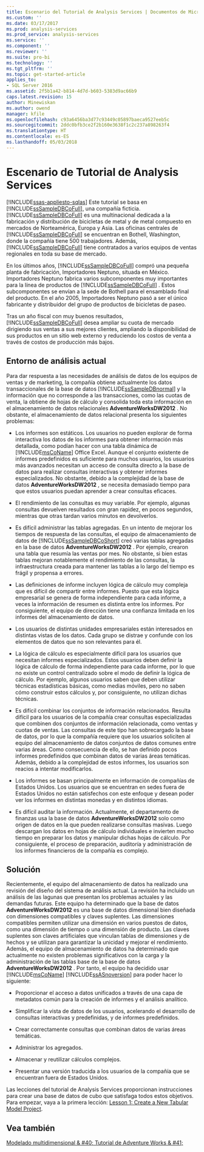 ```yaml
---
title: Escenario del Tutorial de Analysis Services | Documentos de Microsoft
ms.custom: ''
ms.date: 03/17/2017
ms.prod: analysis-services
ms.prod_service: analysis-services
ms.service: ''
ms.component: ''
ms.reviewer: ''
ms.suite: pro-bi
ms.technology: ''
ms.tgt_pltfrm: ''
ms.topic: get-started-article
applies_to:
- SQL Server 2016
ms.assetid: 2f5b1a42-b814-4d7d-b603-5383d9ac66b9
caps.latest.revision: 15
author: Minewiskan
ms.author: owend
manager: kfile
ms.openlocfilehash: c93a6456ba3d77c93449c05897baeca9527eeb5c
ms.sourcegitcommit: 2ddc0bfb3ce2f2b160e3638f1c2c237a898263f4
ms.translationtype: HT
ms.contentlocale: es-ES
ms.lasthandoff: 05/03/2018
---
```

# <a name="analysis-services-tutorial-scenario"></a>Escenario de Tutorial de Analysis Services
[!INCLUDE[ssas-appliesto-sqlas](../includes/ssas-appliesto-sqlas.md)]
Este tutorial se basa en [!INCLUDE[ssSampleDBCoFull](../includes/sssampledbcofull-md.md)], una compañía ficticia. [!INCLUDE[ssSampleDBCoFull](../includes/sssampledbcofull-md.md)] es una multinacional dedicada a la fabricación y distribución de bicicletas de metal y de metal compuesto en mercados de Norteamérica, Europa y Asia. Las oficinas centrales de [!INCLUDE[ssSampleDBCoFull](../includes/sssampledbcofull-md.md)] se encuentran en Bothell, Washington, donde la compañía tiene 500 trabajadores. Además, [!INCLUDE[ssSampleDBCoFull](../includes/sssampledbcofull-md.md)] tiene contratados a varios equipos de ventas regionales en toda su base de mercado.  
  
En los últimos años, [!INCLUDE[ssSampleDBCoFull](../includes/sssampledbcofull-md.md)] compró una pequeña planta de fabricación, Importadores Neptuno, situada en México. Importadores Neptuno fabrica varios subcomponentes muy importantes para la línea de productos de [!INCLUDE[ssSampleDBCoFull](../includes/sssampledbcofull-md.md)] . Estos subcomponentes se envían a la sede de Bothell para el ensamblado final del producto. En el año 2005, Importadores Neptuno pasó a ser el único fabricante y distribuidor del grupo de productos de bicicletas de paseo.  
  
Tras un año fiscal con muy buenos resultados, [!INCLUDE[ssSampleDBCoFull](../includes/sssampledbcofull-md.md)] desea ampliar su cuota de mercado dirigiendo sus ventas a sus mejores clientes, ampliando la disponibilidad de sus productos en un sitio web externo y reduciendo los costos de venta a través de costos de producción más bajos.  
  
## <a name="current-analysis-environment"></a>Entorno de análisis actual  
Para dar respuesta a las necesidades de análisis de datos de los equipos de ventas y de marketing, la compañía obtiene actualmente los datos transaccionales de la base de datos [!INCLUDE[ssSampleDBnormal](../includes/sssampledbnormal-md.md)] y la información que no corresponde a las transacciones, como las cuotas de venta, la obtiene de hojas de cálculo y consolida toda esta información en el almacenamiento de datos relacionales **AdventureWorksDW2012** . No obstante, el almacenamiento de datos relacional presenta los siguientes problemas:  
  
-   Los informes son estáticos. Los usuarios no pueden explorar de forma interactiva los datos de los informes para obtener información más detallada, como podían hacer con una tabla dinámica de [!INCLUDE[msCoName](../includes/msconame-md.md)] Office Excel. Aunque el conjunto existente de informes predefinidos es suficiente para muchos usuarios, los usuarios más avanzados necesitan un acceso de consulta directo a la base de datos para realizar consultas interactivas y obtener informes especializados. No obstante, debido a la complejidad de la base de datos **AdventureWorksDW2012** , se necesita demasiado tiempo para que estos usuarios puedan aprender a crear consultas eficaces.  
  
-   El rendimiento de las consultas es muy variable. Por ejemplo, algunas consultas devuelven resultados con gran rapidez, en pocos segundos, mientras que otras tardan varios minutos en devolverlos.  
  
-   Es difícil administrar las tablas agregadas. En un intento de mejorar los tiempos de respuesta de las consultas, el equipo de almacenamiento de datos de [!INCLUDE[ssSampleDBCoShort](../includes/sssampledbcoshort-md.md)] creó varias tablas agregadas en la base de datos **AdventureWorksDW2012** . Por ejemplo, crearon una tabla que resumía las ventas por mes. No obstante, si bien estas tablas mejoran notablemente el rendimiento de las consultas, la infraestructura creada para mantener las tablas a lo largo del tiempo es frágil y propensa a errores.  
  
-   Las definiciones de informe incluyen lógica de cálculo muy compleja que es difícil de compartir entre informes. Puesto que esta lógica empresarial se genera de forma independiente para cada informe, a veces la información de resumen es distinta entre los informes. Por consiguiente, el equipo de dirección tiene una confianza limitada en los informes del almacenamiento de datos.  
  
-   Los usuarios de distintas unidades empresariales están interesados en distintas vistas de los datos. Cada grupo se distrae y confunde con los elementos de datos que no son relevantes para él.  
  
-   La lógica de cálculo es especialmente difícil para los usuarios que necesitan informes especializados. Estos usuarios deben definir la lógica de cálculo de forma independiente para cada informe, por lo que no existe un control centralizado sobre el modo de definir la lógica de cálculo. Por ejemplo, algunos usuarios saben que deben utilizar técnicas estadísticas básicas, como medias móviles, pero no saben cómo construir estos cálculos y, por consiguiente, no utilizan dichas técnicas.  
  
-   Es difícil combinar los conjuntos de información relacionados. Resulta difícil para los usuarios de la compañía crear consultas especializadas que combinen dos conjuntos de información relacionada, como ventas y cuotas de ventas. Las consultas de este tipo han sobrecargado la base de datos, por lo que la compañía requiere que los usuarios soliciten al equipo del almacenamiento de datos conjuntos de datos comunes entre varias áreas. Como consecuencia de ello, se han definido pocos informes predefinidos que combinan datos de varias áreas temáticas. Además, debido a la complejidad de estos informes, los usuarios son reacios a intentar modificarlos.  
  
-   Los informes se basan principalmente en información de compañías de Estados Unidos. Los usuarios que se encuentran en sedes fuera de Estados Unidos no están satisfechos con este enfoque y desean poder ver los informes en distintas monedas y en distintos idiomas.  
  
-   Es difícil auditar la información. Actualmente, el departamento de finanzas usa la base de datos **AdventureWorksDW2012** solo como origen de datos en la que pueden realizarse consultas masivas. Luego descargan los datos en hojas de cálculo individuales e invierten mucho tiempo en preparar los datos y manipular dichas hojas de cálculo. Por consiguiente, el proceso de preparación, auditoría y administración de los informes financieros de la compañía es complejo.  
  
## <a name="the-solution"></a>Solución  
Recientemente, el equipo del almacenamiento de datos ha realizado una revisión del diseño del sistema de análisis actual. La revisión ha incluido un análisis de las lagunas que presentan los problemas actuales y las demandas futuras. Este equipo ha determinado que la base de datos **AdventureWorksDW2012** es una base de datos dimensional bien diseñada con dimensiones compatibles y claves suplentes. Las dimensiones compatibles permiten utilizar una dimensión en varios puestos de datos, como una dimensión de tiempo o una dimensión de producto. Las claves suplentes son claves artificiales que vinculan tablas de dimensiones y de hechos y se utilizan para garantizar la unicidad y mejorar el rendimiento. Además, el equipo de almacenamiento de datos ha determinado que actualmente no existen problemas significativos con la carga y la administración de las tablas base de la base de datos **AdventureWorksDW2012** . Por tanto, el equipo ha decidido usar [!INCLUDE[msCoName](../includes/msconame-md.md)] [!INCLUDE[ssASnoversion](../includes/ssasnoversion-md.md)] para poder hacer lo siguiente:  
  
-   Proporcionar el acceso a datos unificados a través de una capa de metadatos común para la creación de informes y el análisis analítico.  
  
-   Simplificar la vista de datos de los usuarios, acelerando el desarrollo de consultas interactivas y predefinidas, y de informes predefinidos.  
  
-   Crear correctamente consultas que combinan datos de varias áreas temáticas.  
  
-   Administrar los agregados.  
  
-   Almacenar y reutilizar cálculos complejos.  
  
-   Presentar una versión traducida a los usuarios de la compañía que se encuentran fuera de Estados Unidos.  
  
Las lecciones del tutorial de Analysis Services proporcionan instrucciones para crear una base de datos de cubo que satisfaga todos estos objetivos. Para empezar, vaya a la primera lección: [Lesson 1: Create a New Tabular Model Project](../analysis-services/lesson-1-create-a-new-tabular-model-project.md).  
  
## <a name="see-also"></a>Vea también  
[Modelado multidimensional & #40; Tutorial de Adventure Works & #41;](../analysis-services/multidimensional-modeling-adventure-works-tutorial.md)  
  
  
  
